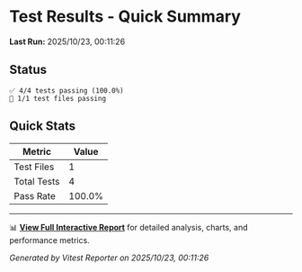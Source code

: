 # Test Results - Quick Summary

**Last Run:** 2025/10/23, 00:11:26

## Status

```text
✅ 4/4 tests passing (100.0%)
📁 1/1 test files passing
```

## Quick Stats

| Metric | Value |
|--------|-------|
| Test Files | 1 |
| Total Tests | 4 |
| Pass Rate | 100.0% |

---

📊 **[View Full Interactive Report](./index.html)** for detailed analysis, charts, and performance metrics.

*Generated by Vitest Reporter on 2025/10/23, 00:11:26*
